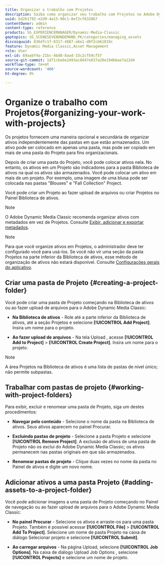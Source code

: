 ```yaml
---
title: Organizar o trabalho com Projetos
description: Saiba como organizar seu trabalho com Projetos no Adobe Dynamic Media Classic.
uuid: bd2b1792-e2d9-4a15-90c1-8ef2cf632867
contentOwner: admin
content-type: reference
products: SG_EXPERIENCEMANAGER/Dynamic-Media-Classic
geptopics: SG_SCENESEVENONDEMAND_PK/categories/managing_assets
discoiquuid: 036dfc1f-8317-4887-a6e1-d8f2cb61819c
feature: Dynamic Media Classic,Asset Management
role: User
exl-id: 69aabf4a-21bc-4bd8-8aad-33c2cfb9cf57
source-git-commit: 1d71cbe6e2493ac8d47e837a20e194b6ae7a22d4
workflow-type: tm+mt
source-wordcount: '466'
ht-degree: 0%

---
```


# Organize o trabalho com Projetos{#organizing-your-work-with-projects}

Os projetos fornecem uma maneira opcional e secundária de organizar ativos independentemente das pastas em que estão armazenados. Um ativo pode ser colocado em apenas uma pasta, mas pode ser copiado em mais de uma pasta do Projeto para fins organizacionais.

Depois de criar uma pasta do Projeto, você pode colocar ativos nela. No entanto, os ativos em um Projeto são indicadores para a pasta Biblioteca de ativos na qual os ativos são armazenados. Você pode colocar um ativo em mais de um projeto. Por exemplo, uma imagem de uma blusa pode ser colocada nas pastas &quot;Blouses&quot; e &quot;Fall Collection&quot; Project.

Você pode criar um Projeto ao fazer upload de arquivos ou criar Projetos no Painel Biblioteca de ativos.

>[!NOTE]
>
>O Adobe Dynamic Media Classic recomenda organizar ativos com metadados em vez de Projetos. Consulte [Exibir, adicionar e exportar metadados](viewing-adding-exporting-metadata.md).

>[!NOTE]
>
>Para que você organize ativos em Projetos, o administrador deve ter configurado você para usá-los. Se você não vir uma seção da pasta Projetos na parte inferior da Biblioteca de ativos, esse método de organização de ativos não estará disponível. Consulte [Configurações gerais do aplicativo](application-setup.md#general-settings).

## Criar uma pasta de Projeto {#creating-a-project-folder}

Você pode criar uma pasta de Projeto começando na Biblioteca de ativos ou ao fazer upload de arquivos para o Adobe Dynamic Media Classic:

* **Na Biblioteca de ativos**  - Role até a parte inferior da Biblioteca de ativos, até a seção Projetos e selecione  **[!UICONTROL Add Project]**. Insira um nome para o projeto.

* **Ao fazer upload de arquivos**  - Na tela Upload , acesse  **[!UICONTROL Add to Project]** >  **[!UICONTROL Create Project]**. Insira um nome para o projeto.

>[!NOTE]
>
>A área Projetos na Biblioteca de ativos é uma lista de pastas de nível único; não permite subpastas.

## Trabalhar com pastas de projeto {#working-with-project-folders}

Para exibir, excluir e renomear uma pasta de Projeto, siga um destes procedimentos:

* **Navegar pelo conteúdo**  - Selecione o nome da pasta na Biblioteca de ativos. Seus ativos aparecem no painel Procurar.

* **Excluindo pastas de projeto**  - Selecione a pasta Projeto e selecione  **[!UICONTROL Remove Project]**. A exclusão de ativos de uma pasta de Projeto não os exclui do Adobe Dynamic Media Classic; os ativos permanecem nas pastas originais em que são armazenados.

* **Renomear pastas de projeto**  - Clique duas vezes no nome da pasta no Painel de ativos e digite um novo nome.

## Adicionar ativos a uma pasta Projeto {#adding-assets-to-a-project-folder}

Você pode adicionar imagens a uma pasta de Projeto começando no Painel de navegação ou ao fazer upload de arquivos para o Adobe Dynamic Media Classic:

* **No painel Procurar**  - Selecione os ativos e arraste-os para uma pasta Projeto. Também é possível acessar **[!UICONTROL File]** > **[!UICONTROL Add To Project]**. Selecione um nome de pasta Projeto na caixa de diálogo Selecionar projeto e selecione **[!UICONTROL Submit]**.

* **Ao carregar arquivos**  - Na página Upload, selecione  **[!UICONTROL Job Options]**. Na caixa de diálogo Upload Job Options , selecione **[!UICONTROL Projects]** e selecione um nome de projeto.

